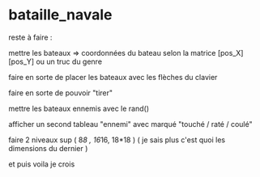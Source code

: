 # bataille_navale

reste à faire : 

mettre les bateaux => coordonnées du bateau selon la matrice [pos_X][pos_Y] ou un truc du genre

faire en sorte de placer les bateaux avec les flèches du clavier

faire en sorte de pouvoir "tirer"

mettre les bateaux ennemis avec le rand()

afficher un second tableau "ennemi" avec marqué "touché / raté / coulé"

faire 2 niveaux sup ( 8*8 , 16*16, 18*18 ) ( je sais plus c'est quoi les dimensions du dernier )

et puis voila je crois

